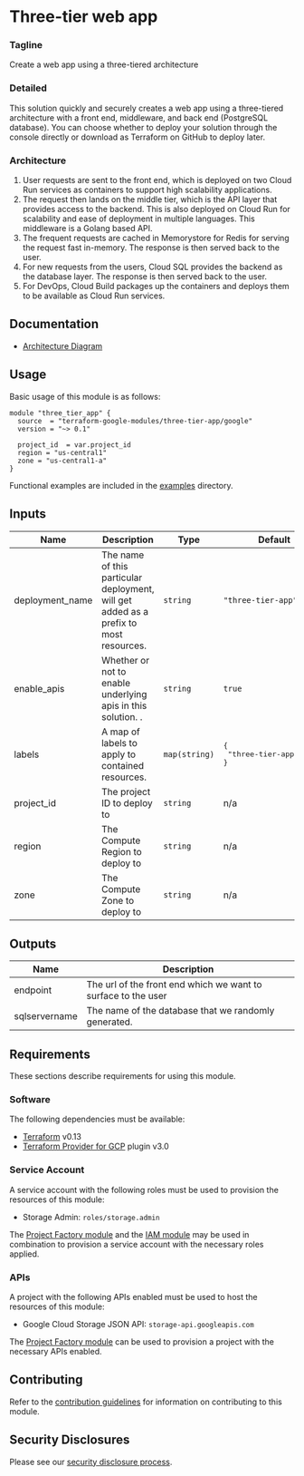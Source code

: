 # Three-tier web app

### Tagline
Create a web app using a three-tiered architecture

### Detailed
This solution quickly and securely creates a web app using a three-tiered architecture with a front end, middleware, and back end (PostgreSQL database).
You can choose whether to deploy your solution through the console directly or download as Terraform on GitHub to deploy later.

### Architecture
1. User requests are sent to the front end, which is deployed on two Cloud Run services as containers to support high scalability applications.
1. The request then lands on the middle tier, which is the API layer that provides access to the backend. This is also deployed on Cloud Run for scalability and ease of deployment in multiple languages. This middleware is a Golang based API.
1. The frequent requests are cached in Memorystore for Redis for serving the request fast in-memory. The response is then served back to the user.
1. For new requests from the users, Cloud SQL provides the backend as the database layer. The response is then served back to the user.
1. For DevOps, Cloud Build packages up the containers and deploys them to be available as Cloud Run services.

## Documentation
- [Architecture Diagram](https://github.com/GoogleCloudPlatform/terraform-google-three-tier-web-app/blob/main/assets/three_tier_web_app_v4.svg)

## Usage

Basic usage of this module is as follows:

```hcl
module "three_tier_app" {
  source  = "terraform-google-modules/three-tier-app/google"
  version = "~> 0.1"

  project_id  = var.project_id
  region = "us-central1"
  zone = "us-central1-a"
}
```

Functional examples are included in the
[examples](./examples/) directory.

<!-- BEGINNING OF PRE-COMMIT-TERRAFORM DOCS HOOK -->
## Inputs

| Name | Description | Type | Default | Required |
|------|-------------|------|---------|:--------:|
| deployment\_name | The name of this particular deployment, will get added as a prefix to most resources. | `string` | `"three-tier-app"` | no |
| enable\_apis | Whether or not to enable underlying apis in this solution. . | `string` | `true` | no |
| labels | A map of labels to apply to contained resources. | `map(string)` | <pre>{<br>  "three-tier-app": true<br>}</pre> | no |
| project\_id | The project ID to deploy to | `string` | n/a | yes |
| region | The Compute Region to deploy to | `string` | n/a | yes |
| zone | The Compute Zone to deploy to | `string` | n/a | yes |

## Outputs

| Name | Description |
|------|-------------|
| endpoint | The url of the front end which we want to surface to the user |
| sqlservername | The name of the database that we randomly generated. |

<!-- END OF PRE-COMMIT-TERRAFORM DOCS HOOK -->

## Requirements

These sections describe requirements for using this module.

### Software

The following dependencies must be available:

- [Terraform][terraform] v0.13
- [Terraform Provider for GCP][terraform-provider-gcp] plugin v3.0

### Service Account

A service account with the following roles must be used to provision
the resources of this module:

- Storage Admin: `roles/storage.admin`

The [Project Factory module][project-factory-module] and the
[IAM module][iam-module] may be used in combination to provision a
service account with the necessary roles applied.

### APIs

A project with the following APIs enabled must be used to host the
resources of this module:

- Google Cloud Storage JSON API: `storage-api.googleapis.com`

The [Project Factory module][project-factory-module] can be used to
provision a project with the necessary APIs enabled.

## Contributing

Refer to the [contribution guidelines](./CONTRIBUTING.md) for
information on contributing to this module.

[iam-module]: https://registry.terraform.io/modules/terraform-google-modules/iam/google
[project-factory-module]: https://registry.terraform.io/modules/terraform-google-modules/project-factory/google
[terraform-provider-gcp]: https://www.terraform.io/docs/providers/google/index.html
[terraform]: https://www.terraform.io/downloads.html

## Security Disclosures

Please see our [security disclosure process](./SECURITY.md).
